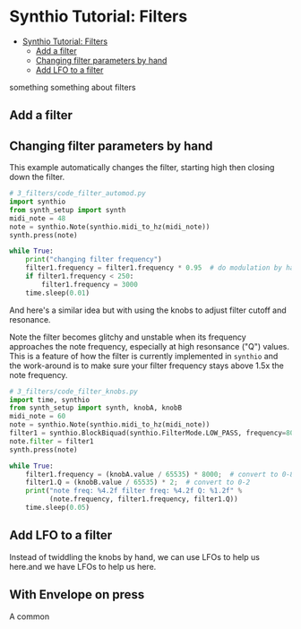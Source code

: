 #
# Synthio Tutorial: Filters

<!--ts-->
   * [Synthio Tutorial: Filters](#synthio-tutorial-filters)
      * [Add a filter](#add-a-filter)
      * [Changing filter parameters by hand](#changing-filter-parameters-by-hand)
      * [Add LFO to a filter](#add-lfo-to-a-filter)

<!-- Created by https://github.com/ekalinin/github-markdown-toc -->
<!-- Added by: tod, at: Wed Mar 12 09:28:31 PDT 2025 -->

<!--te-->

something something about filters

## Add a filter


## Changing filter parameters by hand

This example automatically changes the filter, starting high then closing down the filter.

```py
# 3_filters/code_filter_automod.py
import synthio
from synth_setup import synth
midi_note = 48
note = synthio.Note(synthio.midi_to_hz(midi_note))
synth.press(note)

while True:
    print("changing filter frequency")
    filter1.frequency = filter1.frequency * 0.95  # do modulation by hand
    if filter1.frequency < 250:
        filter1.frequency = 3000
    time.sleep(0.01)
```

And here's a similar idea but with using the knobs to adjust filter cutoff and resonance.

Note the filter becomes glitchy and unstable when its frequency approaches the
note frequency, especially at high resonsance ("Q") values.  This is a feature of how
the filter is currently implemented in `synthio` and the work-around is to make sure your
filter frequency stays above 1.5x the note frequency.

```py
# 3_filters/code_filter_knobs.py
import time, synthio
from synth_setup import synth, knobA, knobB
midi_note = 60
note = synthio.Note(synthio.midi_to_hz(midi_note))
filter1 = synthio.BlockBiquad(synthio.FilterMode.LOW_PASS, frequency=8000, Q=1.0)
note.filter = filter1
synth.press(note)

while True:
    filter1.frequency = (knobA.value / 65535) * 8000;  # convert to 0-8000
    filter1.Q = (knobB.value / 65535) * 2;  # convert to 0-2
    print("note freq: %4.2f filter freq: %4.2f Q: %1.2f" %
          (note.frequency, filter1.frequency, filter1.Q))
    time.sleep(0.05)
```

## Add LFO to a filter

Instead of twiddling the knobs by hand, we can use LFOs to help us here.and we have LFOs to help us here.



## With Envelope on press

A common
